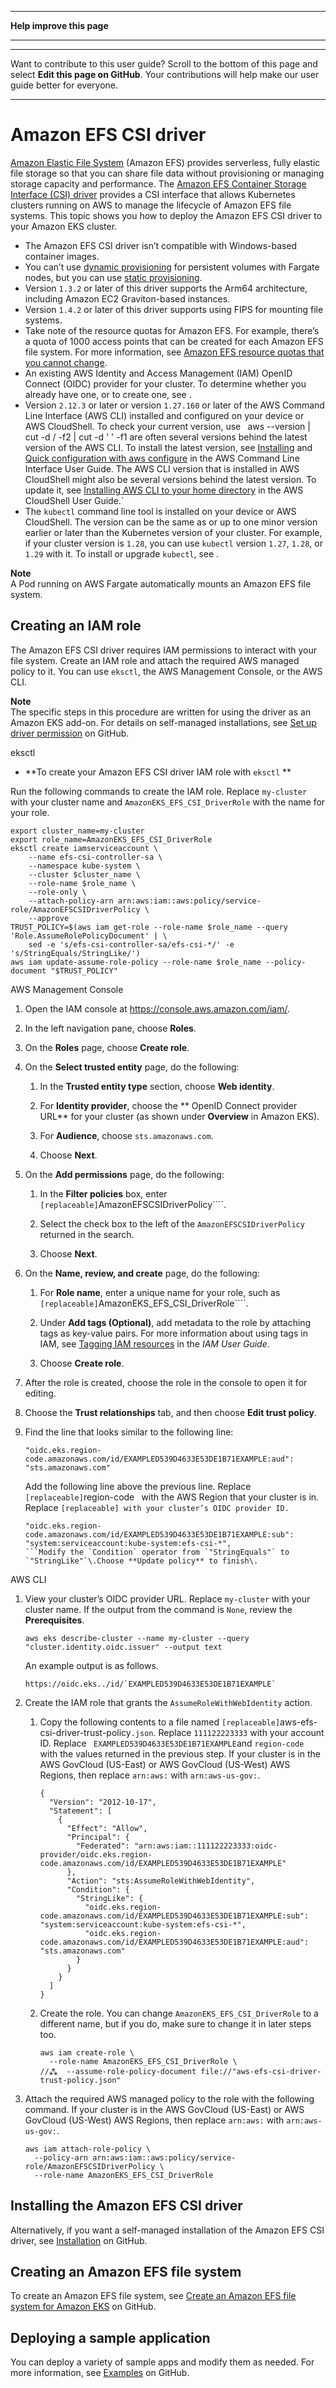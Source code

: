 --------

 **Help improve this page** 

--------

--------

Want to contribute to this user guide? Scroll to the bottom of this page and select **Edit this page on GitHub**\. Your contributions will help make our user guide better for everyone\.

--------

# Amazon EFS CSI driver<a name="efs-csi"></a>

 [Amazon Elastic File System](https://docs.aws.amazon.com/efs/latest/ug/whatisefs.html) \(Amazon EFS\) provides serverless, fully elastic file storage so that you can share file data without provisioning or managing storage capacity and performance\. The [Amazon EFS Container Storage Interface \(CSI\) driver](https://github.com/kubernetes-sigs/aws-efs-csi-driver) provides a CSI interface that allows Kubernetes clusters running on AWS to manage the lifecycle of Amazon EFS file systems\. This topic shows you how to deploy the Amazon EFS CSI driver to your Amazon EKS cluster\.
+ The Amazon EFS CSI driver isn’t compatible with Windows\-based container images\.
+ You can’t use [dynamic provisioning](https://github.com/kubernetes-sigs/aws-efs-csi-driver/blob/master/examples/kubernetes/dynamic_provisioning/README.md) for persistent volumes with Fargate nodes, but you can use [static provisioning](https://github.com/kubernetes-sigs/aws-efs-csi-driver/blob/master/examples/kubernetes/static_provisioning/README.md)\.
+ Version `1.3.2` or later of this driver supports the Arm64 architecture, including Amazon EC2 Graviton\-based instances\.
+ Version `1.4.2` or later of this driver supports using FIPS for mounting file systems\.
+ Take note of the resource quotas for Amazon EFS\. For example, there’s a quota of 1000 access points that can be created for each Amazon EFS file system\. For more information, see [Amazon EFS resource quotas that you cannot change](https://docs.aws.amazon.com/efs/latest/ug/limits.html#limits-efs-resources-per-account-per-region)\.
+ An existing AWS Identity and Access Management \(IAM\) OpenID Connect \(OIDC\) provider for your cluster\. To determine whether you already have one, or to create one, see \.
+ Version `2.12.3` or later or version `1.27.160` or later of the AWS Command Line Interface \(AWS CLI\) installed and configured on your device or AWS CloudShell\. To check your current version, use ` `aws --version | cut -d / -f2 | cut -d ' ' -f1 are often several versions behind the latest version of the AWS CLI. To install the latest version, see [Installing](https://docs.aws.amazon.com/cli/latest/userguide/cli-chap-install.html) and [Quick configuration with aws configure](https://docs.aws.amazon.com/cli/latest/userguide/cli-configure-quickstart.html#cli-configure-quickstart-config) in the AWS Command Line Interface User Guide. The AWS CLI version that is installed in AWS CloudShell might also be several versions behind the latest version. To update it, see [Installing AWS CLI to your home directory](https://docs.aws.amazon.com/cloudshell/latest/userguide/vm-specs.html#install-cli-software) in the AWS CloudShell User Guide.` 
+ The `kubectl` command line tool is installed on your device or AWS CloudShell\. The version can be the same as or up to one minor version earlier or later than the Kubernetes version of your cluster\. For example, if your cluster version is `1.28`, you can use `kubectl` version `1.27`, `1.28`, or `1.29` with it\. To install or upgrade `kubectl`, see \.

**Note**  
A Pod running on AWS Fargate automatically mounts an Amazon EFS file system\.

## Creating an IAM role<a name="efs-create-iam-resources"></a>

The Amazon EFS CSI driver requires IAM permissions to interact with your file system\. Create an IAM role and attach the required AWS managed policy to it\. You can use `eksctl`, the AWS Management Console, or the AWS CLI\.

**Note**  
The specific steps in this procedure are written for using the driver as an Amazon EKS add\-on\. For details on self\-managed installations, see [Set up driver permission](https://github.com/kubernetes-sigs/aws-efs-csi-driver#set-up-driver-permission) on GitHub\.

eksctl  
+  **To create your Amazon EFS CSI driver IAM role with ` eksctl ` ** 

  Run the following commands to create the IAM role\. Replace ` my-cluster ` with your cluster name and ` AmazonEKS_EFS_CSI_DriverRole ` with the name for your role\.

  ```
  export cluster_name=my-cluster
  export role_name=AmazonEKS_EFS_CSI_DriverRole
  eksctl create iamserviceaccount \
      --name efs-csi-controller-sa \
      --namespace kube-system \
      --cluster $cluster_name \
      --role-name $role_name \
      --role-only \
      --attach-policy-arn arn:aws:iam::aws:policy/service-role/AmazonEFSCSIDriverPolicy \
      --approve
  TRUST_POLICY=$(aws iam get-role --role-name $role_name --query 'Role.AssumeRolePolicyDocument' | \
      sed -e 's/efs-csi-controller-sa/efs-csi-*/' -e 's/StringEquals/StringLike/')
  aws iam update-assume-role-policy --role-name $role_name --policy-document "$TRUST_POLICY"
  ```

 AWS Management Console  

1. Open the IAM console at [https://console\.aws\.amazon\.com/iam/](https://console.aws.amazon.com/iam/)\.

1. In the left navigation pane, choose **Roles**\.

1. On the **Roles** page, choose **Create role**\.

1. On the **Select trusted entity** page, do the following:

   1. In the **Trusted entity type** section, choose **Web identity**\.

   1. For **Identity provider**, choose the ** OpenID Connect provider URL** for your cluster \(as shown under **Overview** in Amazon EKS\)\.

   1. For **Audience**, choose `sts.amazonaws.com`\.

   1. Choose **Next**\.

1. On the **Add permissions** page, do the following:

   1. In the **Filter policies** box, enter `[replaceable]`AmazonEFSCSIDriverPolicy````\.

   1. Select the check box to the left of the ` AmazonEFSCSIDriverPolicy ` returned in the search\.

   1. Choose **Next**\.

1. On the **Name, review, and create** page, do the following:

   1. For **Role name**, enter a unique name for your role, such as `[replaceable]`AmazonEKS\_EFS\_CSI\_DriverRole````\.

   1. Under **Add tags \(Optional\)**, add metadata to the role by attaching tags as key\-value pairs\. For more information about using tags in IAM, see [Tagging IAM resources](https://docs.aws.amazon.com/IAM/latest/UserGuide/id_tags.html) in the *IAM User Guide*\.

   1. Choose **Create role**\.

1. After the role is created, choose the role in the console to open it for editing\.

1. Choose the **Trust relationships** tab, and then choose **Edit trust policy**\.

1. Find the line that looks similar to the following line:

   ```
   "oidc.eks.region-code.amazonaws.com/id/EXAMPLED539D4633E53DE1B71EXAMPLE:aud": "sts.amazonaws.com"
   ```

   Add the following line above the previous line\. Replace `[replaceable]`region\-code` ` with the AWS Region that your cluster is in. Replace `[replaceable] with your cluster’s OIDC provider ID.` 

   ```
   "oidc.eks.region-code.amazonaws.com/id/EXAMPLED539D4633E53DE1B71EXAMPLE:sub": "system:serviceaccount:kube-system:efs-csi-*",
   ```Modify the `Condition` operator from `"StringEquals"` to `"StringLike"`\.Choose **Update policy** to finish\.

 AWS CLI  

1. View your cluster’s OIDC provider URL\. Replace ` my-cluster ` with your cluster name\. If the output from the command is `None`, review the **Prerequisites**\.

   ```
   aws eks describe-cluster --name my-cluster --query "cluster.identity.oidc.issuer" --output text
   ```

   An example output is as follows\.

   ```
   https://oidc.eks../id/`EXAMPLED539D4633E53DE1B71EXAMPLE`
   ```

1. Create the IAM role that grants the `AssumeRoleWithWebIdentity` action\.

   1. Copy the following contents to a file named `[replaceable]`aws\-efs\-csi\-driver\-trust\-policy`.json`\. Replace ` 111122223333 ` with your account ID\. Replace ` EXAMPLED539D4633E53DE1B71EXAMPLE`and `region-code ` with the values returned in the previous step\. If your cluster is in the AWS GovCloud \(US\-East\) or AWS GovCloud \(US\-West\) AWS Regions, then replace `arn:aws:` with `arn:aws-us-gov:`\.

      ```
      {
        "Version": "2012-10-17",
        "Statement": [
          {
            "Effect": "Allow",
            "Principal": {
              "Federated": "arn:aws:iam::111122223333:oidc-provider/oidc.eks.region-code.amazonaws.com/id/EXAMPLED539D4633E53DE1B71EXAMPLE"
            },
            "Action": "sts:AssumeRoleWithWebIdentity",
            "Condition": {
              "StringLike": {
                "oidc.eks.region-code.amazonaws.com/id/EXAMPLED539D4633E53DE1B71EXAMPLE:sub": "system:serviceaccount:kube-system:efs-csi-*",
                "oidc.eks.region-code.amazonaws.com/id/EXAMPLED539D4633E53DE1B71EXAMPLE:aud": "sts.amazonaws.com"
              }
            }
          }
        ]
      }
      ```

   1. Create the role\. You can change ` AmazonEKS_EFS_CSI_DriverRole ` to a different name, but if you do, make sure to change it in later steps too\.

      ```
      aws iam create-role \
        --role-name AmazonEKS_EFS_CSI_DriverRole \
      //⁂  --assume-role-policy-document file://"aws-efs-csi-driver-trust-policy.json"
      ```

1. Attach the required AWS managed policy to the role with the following command\. If your cluster is in the AWS GovCloud \(US\-East\) or AWS GovCloud \(US\-West\) AWS Regions, then replace `arn:aws:` with `arn:aws-us-gov:`\.

   ```
   aws iam attach-role-policy \
     --policy-arn arn:aws:iam::aws:policy/service-role/AmazonEFSCSIDriverPolicy \
     --role-name AmazonEKS_EFS_CSI_DriverRole
   ```

## Installing the Amazon EFS CSI driver<a name="efs-install-driver"></a>

Alternatively, if you want a self\-managed installation of the Amazon EFS CSI driver, see [Installation](https://github.com/kubernetes-sigs/aws-efs-csi-driver/blob/master/docs/README.md#installation) on GitHub\.

## Creating an Amazon EFS file system<a name="efs-create-filesystem"></a>

To create an Amazon EFS file system, see [Create an Amazon EFS file system for Amazon EKS](https://github.com/kubernetes-sigs/aws-efs-csi-driver/blob/master/docs/efs-create-filesystem.md) on GitHub\.

## Deploying a sample application<a name="efs-sample-app"></a>

You can deploy a variety of sample apps and modify them as needed\. For more information, see [Examples](https://github.com/kubernetes-sigs/aws-efs-csi-driver/blob/master/docs/README.md#examples) on GitHub\.